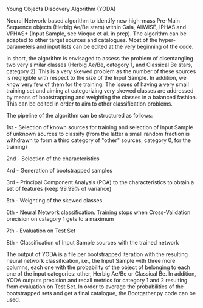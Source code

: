 Young Objects Discovery Algorithm (YODA)

Neural Network-based algorithm to identify new high-mass Pre-Main Sequence objects (Herbig Ae/Be stars) within Gaia, AllWISE, IPHAS and VPHAS+ (Input Sample, see Vioque et al. in prep). The algorithm can be adapted to other target sources and catalogues. Most of the hyper-parameters and input lists can be edited at the very beginning of the code.

In short, the algorithm is envisaged to assess the problem of disentangling two very similar classes (Herbig Ae/Be, category 1, and Classical Be stars, category 2). This is a very skewed problem as the number of these sources is negligible with respect to the size of the Input Sample. In addition, we know very few of them for the training. The issues of having a very small training set and aiming at categorizing very skewed classes are addressed by means of bootstrapping and weighting the classes in a balanced fashion. This can be edited in order to aim to other classification problems.

The pipeline of the algorithm can be structured as follows:

1st - Selection of known sources for training and selection of Input Sample of unknown sources to classify (from the latter a small random fraction is withdrawn to form a third category of "other" sources, category 0, for the training)

2nd - Selection of the characteristics

4rd - Generation of bootstrapped samples

3rd - Principal Component Analysis (PCA) to the characteristics to obtain a set of features (keep 99.99% of variance)

5th - Weighting of the skewed classes

6th - Neural Network classification. Training stops when Cross-Validation precision on category 1 gets to a maximum

7th - Evaluation on Test Set

8th - Classification of Input Sample sources with the trained network

The output of YODA is a file per bootstrapped iteration with the resulting neural network classification, i.e., the Input Sample with three more columns, each one with the probability of the object of belonging to each one of the input categories: other, Herbig Ae/Be or Classical Be. In addition, YODA outputs precision and recall metrics for category 1 and 2 resulting from evaluation on Test Set. In order to average the probabilities of the bootstrapped sets and get a final catalogue, the Bootgather.py code can be used.
